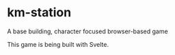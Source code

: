 # km-station
A base building, character focused browser-based game

This game is being built with Svelte.
